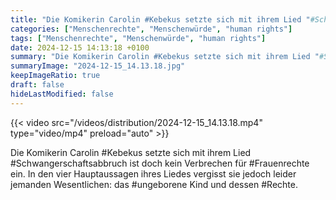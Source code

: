 ```yaml
---
title: "Die Komikerin Carolin #Kebekus setzte sich mit ihrem Lied "#Schwangerschaftsabbruch ist doch kein Verbrechen" für #Frauenrechte ein. In den vier Hauptaussagen ihres Liedes vergisst sie jedoch leider jemanden Wesentlichen: das #ungeborene Kind und dessen #Rechte. "
categories: ["Menschenrechte", "Menschenwürde", "human rights"]
tags: ["Menschenrechte", "Menschenwürde", "human rights"]
date: 2024-12-15 14:13:18 +0100
summary: "Die Komikerin Carolin #Kebekus setzte sich mit ihrem Lied "#Schwangerschaftsabbruch ist doch kein Verbrechen" für #Frauenrechte ein. In den vier Hauptaussagen ihres Liedes vergisst sie jedoch leider jemanden Wesentlichen: das #ungeborene Kind und dessen #Rechte. "
summaryImage: "2024-12-15_14.13.18.jpg"
keepImageRatio: true
draft: false
hideLastModified: false
---
```


{{< video src="/videos/distribution/2024-12-15_14.13.18.mp4" type="video/mp4" preload="auto" >}}

Die Komikerin Carolin #Kebekus setzte sich mit ihrem Lied #Schwangerschaftsabbruch ist doch kein Verbrechen für #Frauenrechte ein. In den vier Hauptaussagen ihres Liedes vergisst sie jedoch leider jemanden Wesentlichen: das #ungeborene Kind und dessen #Rechte. 